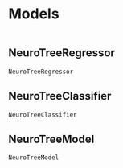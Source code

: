 # Models

```@contents
```

## NeuroTreeRegressor
```@docs
NeuroTreeRegressor
```

## NeuroTreeClassifier
```@docs
NeuroTreeClassifier
```

## NeuroTreeModel
```@docs
NeuroTreeModel
```
